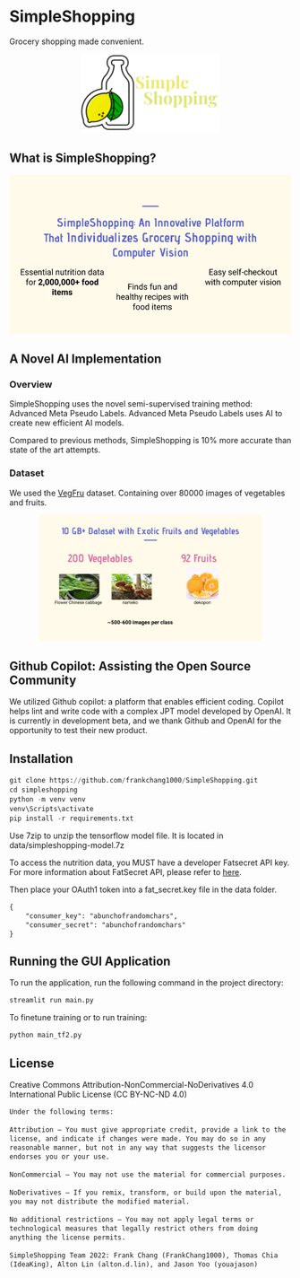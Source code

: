# SimpleShopping

Grocery shopping made convenient.

<p align="center">
  <img src="https://github.com/frankchang1000/SimpleShopping/blob/main/data/logo.png", width="250"/>
</p>

## What is SimpleShopping?

<p align="center">
  <img src="https://github.com/frankchang1000/SimpleShopping/blob/main/data/SimpleShopping-functions.png"/>
</p>

## A Novel AI Implementation

### Overview

SimpleShopping uses the novel semi-supervised training method: Advanced Meta Pseudo Labels. Advanced Meta Pseudo Labels uses AI to create new efficient AI models.

Compared to previous methods, SimpleShopping is 10% more accurate than state of the art attempts.

### Dataset

We used the [VegFru](https://openaccess.thecvf.com/content_ICCV_2017/papers/Hou_VegFru_A_Domain-Specific_ICCV_2017_paper.pdf) dataset. Containing over 80000 images of vegetables and fruits.

<p align="center">
  <img src="https://github.com/frankchang1000/SimpleShopping/blob/main/data/SimpleShopping-dataset.png", width="400"/>
</p>

## Github Copilot: Assisting the Open Source Community

We utilized Github copilot: a platform that enables efficient coding. Copilot helps lint and write code with a complex JPT model developed by OpenAI. It is currently in development beta, and we thank Github and OpenAI for the opportunity to test their new product.

## Installation

```python
git clone https://github.com/frankchang1000/SimpleShopping.git
cd simpleshopping
python -m venv venv
venv\Scripts\activate
pip install -r requirements.txt
```

Use 7zip to unzip the tensorflow model file. It is located in data/simpleshopping-model.7z

To access the nutrition data, you MUST have a developer Fatsecret API key. For more information about FatSecret API, please refer to [here](https://platform.fatsecret.com/api/Default.aspx).

Then place your OAuth1 token into a fat_secret.key file in the data folder.

```
{
    "consumer_key": "abunchofrandomchars",
    "consumer_secret": "abunchofrandomchars"
}
```

## Running the GUI Application

To run the application, run the following command in the project directory:

```python
streamlit run main.py
```

To finetune training or to run training:

```python
python main_tf2.py 
```

## License

Creative Commons Attribution-NonCommercial-NoDerivatives 4.0 International Public License (CC BY-NC-ND 4.0)


    Under the following terms:

    Attribution — You must give appropriate credit, provide a link to the license, and indicate if changes were made. You may do so in any reasonable manner, but not in any way that suggests the licensor endorses you or your use.

    NonCommercial — You may not use the material for commercial purposes.

    NoDerivatives — If you remix, transform, or build upon the material, you may not distribute the modified material.

    No additional restrictions — You may not apply legal terms or technological measures that legally restrict others from doing anything the license permits.

    SimpleShopping Team 2022: Frank Chang (FrankChang1000), Thomas Chia (IdeaKing), Alton Lin (alton.d.lin), and Jason Yoo (youajason)